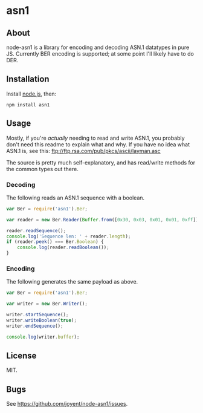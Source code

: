 # asn1

## About

node-asn1 is a library for encoding and decoding ASN.1 datatypes in pure JS.
Currently BER encoding is supported; at some point I'll likely have to do DER.

## Installation

Install [node.js](http://nodejs.org/), then:

    npm install asn1

## Usage

Mostly, if you're *actually* needing to read and write ASN.1, you probably don't
need this readme to explain what and why.  If you have no idea what ASN.1 is,
see this: ftp://ftp.rsa.com/pub/pkcs/ascii/layman.asc

The source is pretty much self-explanatory, and has read/write methods for the
common types out there.

### Decoding

The following reads an ASN.1 sequence with a boolean.

```javascript
var Ber = require('asn1').Ber;

var reader = new Ber.Reader(Buffer.from([0x30, 0x03, 0x01, 0x01, 0xff]));

reader.readSequence();
console.log('Sequence len: ' + reader.length);
if (reader.peek() === Ber.Boolean) {
	console.log(reader.readBoolean());
}
```

### Encoding

The following generates the same payload as above.

```javascript
var Ber = require('asn1').Ber;

var writer = new Ber.Writer();

writer.startSequence();
writer.writeBoolean(true);
writer.endSequence();

console.log(writer.buffer);
```

## License

MIT.

## Bugs

See <https://github.com/joyent/node-asn1/issues>.
